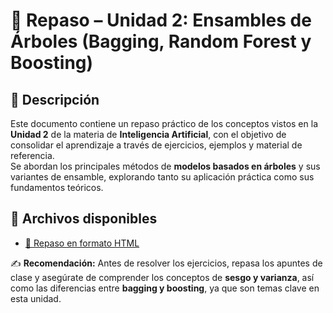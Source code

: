 # 🧠 Repaso – Unidad 2: Ensambles de Árboles (Bagging, Random Forest y Boosting)

## 📘 Descripción  
Este documento contiene un repaso práctico de los conceptos vistos en la **Unidad 2** de la materia de **Inteligencia Artificial**, con el objetivo de consolidar el aprendizaje a través de ejercicios, ejemplos y material de referencia.  
Se abordan los principales métodos de **modelos basados en árboles** y sus variantes de ensamble, explorando tanto su aplicación práctica como sus fundamentos teóricos.

## 📁 Archivos disponibles  
- [📄 Repaso en formato HTML](./Unidad02.html)  

✍️ **Recomendación:** Antes de resolver los ejercicios, repasa los apuntes de clase y asegúrate de comprender los conceptos de **sesgo y varianza**, así como las diferencias entre **bagging y boosting**, ya que son temas clave en esta unidad.
